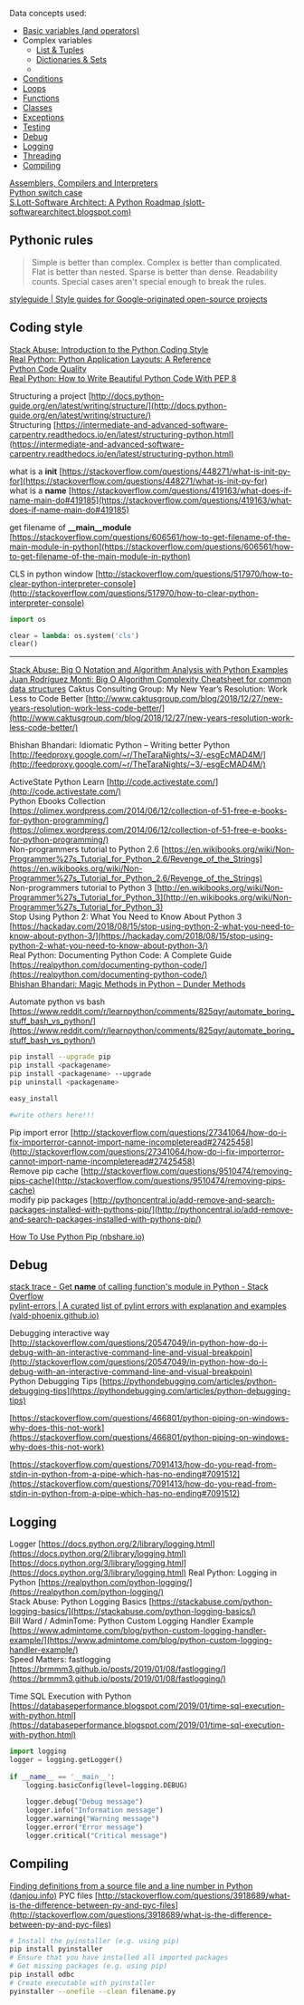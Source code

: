 Data concepts used:  
  
- [Basic variables (and operators)](python_cpt-abc.md)
- Complex variables
	- [List & Tuples](python_cpt-abc_arr.md)
	- [Dictionaries & Sets](python_cpt-abc_dic.md)
	- 
- [Conditions](python_cpt-conds.md)
- [Loops](python_cpt-loops.md)
- [Functions](python_cpt-funct.md)
- [Classes](python_cpt-class.md)
- [Exceptions](python_cpt-except.md)
- [Testing](python_cpt-tests.md)
- [Debug](#debug)
- [Logging](#logging)
- [Threading](python_cpt-threads.md)
- [Compiling](#compiling)
  
[Assemblers, Compilers and Interpreters](https://pybit.es/python-interpreters.html)  
[Python switch case](https://bytebaker.com/2008/11/03/switch-case-statement-in-python/)  
[S.Lott-Software Architect: A Python Roadmap (slott-softwarearchitect.blogspot.com)](https://slott-softwarearchitect.blogspot.com/2021/07/a-python-roadmap.html)  
  

## Pythonic rules

  
> Simple is better than complex.
> Complex is better than complicated.
> Flat is better than nested.
> Sparse is better than dense.
> Readability counts.
> Special cases aren't special enough to break the rules.

[styleguide | Style guides for Google-originated open-source projects](https://google.github.io/styleguide/pyguide.html)


## Coding style

[Stack Abuse: Introduction to the Python Coding Style](http://stackabuse.com/introduction-to-the-python-coding-style/)  
[Real Python: Python Application Layouts: A Reference](https://realpython.com/python-application-layouts/)  
[Python Code Quality](https://realpython.com/python-code-quality/)  
[Real Python: How to Write Beautiful Python Code With PEP 8](https://realpython.com/python-pep8/)

Structuring a project [http://docs.python-guide.org/en/latest/writing/structure/](http://docs.python-guide.org/en/latest/writing/structure/)  
Structuring [https://intermediate-and-advanced-software-carpentry.readthedocs.io/en/latest/structuring-python.html](https://intermediate-and-advanced-software-carpentry.readthedocs.io/en/latest/structuring-python.html)  
  
what is a __init__ [https://stackoverflow.com/questions/448271/what-is-init-py-for](https://stackoverflow.com/questions/448271/what-is-init-py-for)  
what is a __name__ [https://stackoverflow.com/questions/419163/what-does-if-name-main-do#419185](https://stackoverflow.com/questions/419163/what-does-if-name-main-do#419185)  
  
get filename of **__main__module**
[https://stackoverflow.com/questions/606561/how-to-get-filename-of-the-main-module-in-python](https://stackoverflow.com/questions/606561/how-to-get-filename-of-the-main-module-in-python)



CLS in python window [http://stackoverflow.com/questions/517970/how-to-clear-python-interpreter-console](http://stackoverflow.com/questions/517970/how-to-clear-python-interpreter-console)

```python
import os   

clear = lambda: os.system('cls')   
clear()

```

---

[Stack Abuse: Big O Notation and Algorithm Analysis with Python Examples](https://stackabuse.com/big-o-notation-and-algorithm-analysis-with-python-examples/)  
[Juan Rodríguez Monti: Big O Algorithm Complexity Cheatsheet for common data structures](http://www.juanrodriguezmonti.com.ar/2018/07/17/bigocheatsheet/) 
Caktus Consulting Group: My New Year’s Resolution: Work Less to Code Better [http://www.caktusgroup.com/blog/2018/12/27/new-years-resolution-work-less-code-better/](http://www.caktusgroup.com/blog/2018/12/27/new-years-resolution-work-less-code-better/)  
  
Bhishan Bhandari: Idiomatic Python – Writing better Python [http://feedproxy.google.com/~r/TheTaraNights/~3/-esgEcMAD4M/](http://feedproxy.google.com/~r/TheTaraNights/~3/-esgEcMAD4M/)  
  
ActiveState Python Learn [http://code.activestate.com/](http://code.activestate.com/)  
Python Ebooks Collection [https://olimex.wordpress.com/2014/06/12/collection-of-51-free-e-books-for-python-programming/](https://olimex.wordpress.com/2014/06/12/collection-of-51-free-e-books-for-python-programming/)  
Non-programmers tutorial to Python 2.6 [https://en.wikibooks.org/wiki/Non-Programmer%27s_Tutorial_for_Python_2.6/Revenge_of_the_Strings](https://en.wikibooks.org/wiki/Non-Programmer%27s_Tutorial_for_Python_2.6/Revenge_of_the_Strings)  
Non-programmers tutorial to Python 3 [http://en.wikibooks.org/wiki/Non-Programmer%27s_Tutorial_for_Python_3](http://en.wikibooks.org/wiki/Non-Programmer%27s_Tutorial_for_Python_3)  
Stop Using Python 2: What You Need to Know About Python 3 [https://hackaday.com/2018/08/15/stop-using-python-2-what-you-need-to-know-about-python-3/](https://hackaday.com/2018/08/15/stop-using-python-2-what-you-need-to-know-about-python-3/)  
Real Python: Documenting Python Code: A Complete Guide [https://realpython.com/documenting-python-code/](https://realpython.com/documenting-python-code/)  
[Bhishan Bhandari: Magic Methods in Python – Dunder Methods](http://feedproxy.google.com/~r/TheTaraNights/~3/7bEQNOpwyRw/)  
  
Automate python vs bash [https://www.reddit.com/r/learnpython/comments/825qyr/automate_boring_stuff_bash_vs_python/](https://www.reddit.com/r/learnpython/comments/825qyr/automate_boring_stuff_bash_vs_python/)  

  


```bash
pip install --upgrade pip  
pip install <packagename>
pip install <packagename> --upgrade
pip uninstall <packagename>  

easy_install 

#write others here!!!
```


  
Pip import error [http://stackoverflow.com/questions/27341064/how-do-i-fix-importerror-cannot-import-name-incompleteread#27425458](http://stackoverflow.com/questions/27341064/how-do-i-fix-importerror-cannot-import-name-incompleteread#27425458)  
Remove pip cache [http://stackoverflow.com/questions/9510474/removing-pips-cache](http://stackoverflow.com/questions/9510474/removing-pips-cache)  
modify pip packages [http://pythoncentral.io/add-remove-and-search-packages-installed-with-pythons-pip/](http://pythoncentral.io/add-remove-and-search-packages-installed-with-pythons-pip/)  

[How To Use Python Pip (nbshare.io)](https://www.nbshare.io/notebook/122327599/How-To-Use-Python-Pip/)

## Debug

[stack trace - Get __name__ of calling function's module in Python - Stack Overflow](https://stackoverflow.com/questions/1095543/get-name-of-calling-functions-module-in-python)  
[pylint-errors | A curated list of pylint errors with explanation and examples (vald-phoenix.github.io)](https://vald-phoenix.github.io/pylint-errors/)  
  
Debugging interactive way [http://stackoverflow.com/questions/20547049/in-python-how-do-i-debug-with-an-interactive-command-line-and-visual-breakpoin](http://stackoverflow.com/questions/20547049/in-python-how-do-i-debug-with-an-interactive-command-line-and-visual-breakpoin)  
Python Debugging Tips [https://pythondebugging.com/articles/python-debugging-tips](https://pythondebugging.com/articles/python-debugging-tips)  
  
[https://stackoverflow.com/questions/466801/python-piping-on-windows-why-does-this-not-work](https://stackoverflow.com/questions/466801/python-piping-on-windows-why-does-this-not-work)  
  
[https://stackoverflow.com/questions/7091413/how-do-you-read-from-stdin-in-python-from-a-pipe-which-has-no-ending#7091512](https://stackoverflow.com/questions/7091413/how-do-you-read-from-stdin-in-python-from-a-pipe-which-has-no-ending#7091512)

## Logging

Logger [https://docs.python.org/2/library/logging.html](https://docs.python.org/2/library/logging.html)  
[https://docs.python.org/3/library/logging.html](https://docs.python.org/3/library/logging.html)
Real Python: Logging in Python [https://realpython.com/python-logging/](https://realpython.com/python-logging/)  
Stack Abuse: Python Logging Basics [https://stackabuse.com/python-logging-basics/](https://stackabuse.com/python-logging-basics/)  
Bill Ward / AdminTome: Python Custom Logging Handler Example [https://www.admintome.com/blog/python-custom-logging-handler-example/](https://www.admintome.com/blog/python-custom-logging-handler-example/)  
Speed Matters: fastlogging [https://brmmm3.github.io/posts/2019/01/08/fastlogging/](https://brmmm3.github.io/posts/2019/01/08/fastlogging/)  
  
Time SQL Execution with Python [https://databaseperformance.blogspot.com/2019/01/time-sql-execution-with-python.html](https://databaseperformance.blogspot.com/2019/01/time-sql-execution-with-python.html)


```python
import logging  
logger = logging.getLogger()  
  
if __name__ == '__main__':  
    logging.basicConfig(level=logging.DEBUG)  
      
    logger.debug("Debug message")  
    logger.info("Information message")  
    logger.warning("Warning message")  
    logger.error("Error message")  
    logger.critical("Critical message")
```


## Compiling

[Finding definitions from a source file and a line number in Python (danjou.info)](https://julien.danjou.info/finding-definitions-from-a-source-file-and-a-line-number-in-python/)
PYC files [http://stackoverflow.com/questions/3918689/what-is-the-difference-between-py-and-pyc-files](http://stackoverflow.com/questions/3918689/what-is-the-difference-between-py-and-pyc-files)

```bash
# Install the pyinstaller (e.g. using pip)  
pip install pyinstaller  
# Ensure that you have installed all imported packages  
# Get missing packages (e.g. using pip)  
pip install odbc  
# Create executable with pyinstaller  
pyinstaller --onefile --clean filename.py
```
